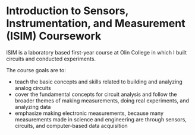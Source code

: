 # Introduction to Sensors, Instrumentation, and Measurement (ISIM) Coursework

ISIM is a laboratory based first-year course at Olin College in which I built circuits and conducted experiments. 

The course goals are to:

- teach the basic concepts and skills related to building and analyzing analog circuits
- cover the fundamental concepts for circuit analysis and follow the broader themes of making measurements, doing real experiments, and analyzing data
- emphasize making electronic measurements, because many measurements made in science and engineering are through sensors, circuits, and computer-based data acquisition
